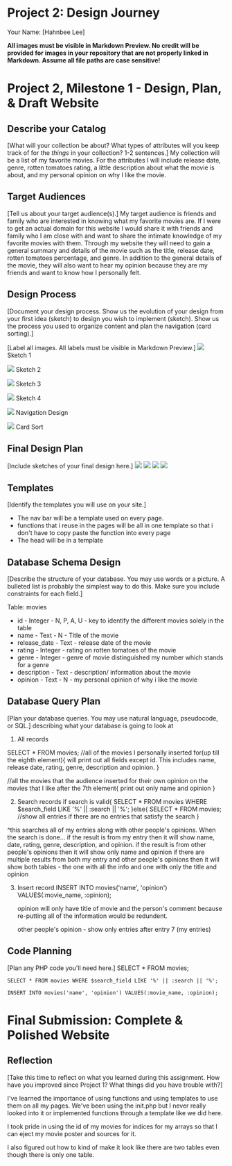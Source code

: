 # Project 2: Design Journey

Your Name: [Hahnbee Lee]

**All images must be visible in Markdown Preview. No credit will be provided for images in your repository that are not properly linked in Markdown. Assume all file paths are case sensitive!**

# Project 2, Milestone 1 - Design, Plan, & Draft Website

## Describe your Catalog

[What will your collection be about? What types of attributes will you keep track of for the *things* in your collection? 1-2 sentences.]
My collection will be a list of my favorite movies. For the attributes I will include release date, genre, rotten tomatoes rating, a little description about what the movie is about, and my personal opinion on why I like the movie.

## Target Audiences

[Tell us about your target audience(s).]
My target audience is friends and family who are interested in knowing what my favorite movies are. If I were to get an actual domain for this website I would share it with friends and family who I am close with and want to share the intimate knowledge of my favorite movies with them.
Through my website they will need to gain a general summary and details of the movie such as the title, release date, rotten tomatoes percentage, and genre. In addition to the general details of the movie, they will also want to hear my opinion because they are my friends and want to know how I personally felt.

## Design Process

[Document your design process. Show us the evolution of your design from your first idea (sketch) to design you wish to implement (sketch). Show us the process you used to organize content and plan the navigation (card sorting).]

[Label all images. All labels must be visible in Markdown Preview.]
![](sketch1.PNG)
Sketch 1

![](sketch2.PNG)
Sketch 2

![](sketch3.PNG)
Sketch 3

![](sketch4.PNG)
Sketch 4

![](nav-outline.PNG)
Navigation Design

![](card-sort.jpg)
Card Sort
## Final Design Plan

[Include sketches of your final design here.]
![](final1.PNG)
![](final2.PNG)
![](final3.PNG)
![](final4.PNG)

## Templates

[Identify the templates you will use on your site.]
- The nav bar will be a template used on every page.
- functions that i reuse in the pages will be all in one template so that i don't have to copy paste the function into every page
- The head will be in a template

## Database Schema Design

[Describe the structure of your database. You may use words or a picture. A bulleted list is probably the simplest way to do this. Make sure you include constraints for each field.]

Table: movies
* id - Integer - N, P, A, U - key to identify the different movies solely in the table
* name - Text - N - Title of the movie
* release_date - Text - release date of the movie
* rating - Integer - rating on rotten tomatoes of the movie
* genre - Integer - genre of movie distinguished my number which stands for a genre
* description - Text - description/ information about the movie
* opinion - Text - N - my personal opinion of why i like the movie

## Database Query Plan

[Plan your database queries. You may use natural language, pseudocode, or SQL.]
describing what your database is going to look at

1. All records

SELECT * FROM movies;
//all of the movies I personally inserted
for(up till the eighth element){
    will print out all fields except id. This includes name, release date, rating, genre, description and opinion.
}

//all the movies that the audience inserted for their own opinion on the movies that I like
after the 7th element{
    print out only name and opinion
}

2. Search records
if search is valid{
    SELECT * FROM movies WHERE $search_field LIKE '%' || :search || '%';
}else{
    SELECT * FROM movies; //show all entries if there are no entries that satisfy the search
}

^this searches all of my entries along with other people's opinions. When the search is done...
if the result is from my entry
    then it will show name, date, rating, genre, description, and opinion.
if the result is from other people's opinions
    then it will show only name and opinion
if there are multiple results from both my entry and other people's opinions
    then it will show both tables - the one with all the info and one with only the title and opinion

3. Insert record
    INSERT INTO movies('name', 'opinion') VALUES(:movie_name, :opinion);

    opinion will only have title of movie and the person's comment because re-putting all of the information would be redundent.

    other people's opinion - show only entries after entry 7 (my entries)


## Code Planning

[Plan any PHP code you'll need here.]
    SELECT * FROM movies;

    SELECT * FROM movies WHERE $search_field LIKE '%' || :search || '%';

    INSERT INTO movies('name', 'opinion') VALUES(:movie_name, :opinion);

# Final Submission: Complete & Polished Website

## Reflection

[Take this time to reflect on what you learned during this assignment. How have you improved since Project 1? What things did you have trouble with?]

I've learned the importance of using functions and using templates to use them on all my pages. We've been using the init.php but I never really looked into it or implemented functions through a template like we did here.

I took pride in using the id of my movies for indices for my arrays so that I can eject my movie poster and sources for it.

I also figured out how to kind of make it look like there are two tables even though there is only one table.
